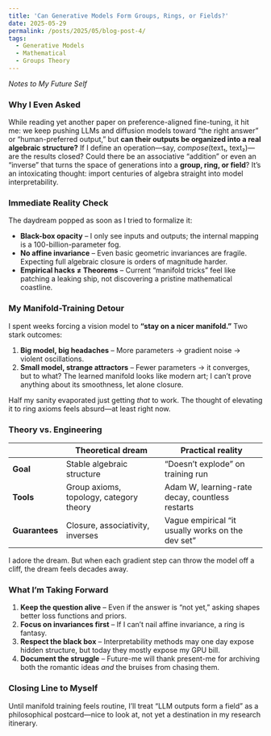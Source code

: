 ```yaml
---
title: 'Can Generative Models Form Groups, Rings, or Fields?'
date: 2025-05-29
permalink: /posts/2025/05/blog-post-4/
tags:
  - Generative Models
  - Mathematical
  - Groups Theory
---
```


*Notes to My Future Self*

### Why I Even Asked

While reading yet another paper on preference-aligned fine-tuning, it hit me: we keep pushing LLMs and diffusion models toward “the right answer” or “human-preferred output,” but **can their outputs be organized into a real algebraic structure?**
If I define an operation—say, *compose*(text₁, text₂)—are the results closed? Could there be an associative “addition” or even an “inverse” that turns the space of generations into a **group, ring, or field**? It’s an intoxicating thought: import centuries of algebra straight into model interpretability.

### Immediate Reality Check

The daydream popped as soon as I tried to formalize it:

* **Black-box opacity** – I only see inputs and outputs; the internal mapping is a 100-billion-parameter fog.
* **No affine invariance** – Even basic geometric invariances are fragile. Expecting full algebraic closure is orders of magnitude harder.
* **Empirical hacks ≠ Theorems** – Current “manifold tricks” feel like patching a leaking ship, not discovering a pristine mathematical coastline.

### My Manifold-Training Detour

I spent weeks forcing a vision model to **“stay on a nicer manifold.”** Two stark outcomes:

1. **Big model, big headaches** – More parameters → gradient noise → violent oscillations.
2. **Small model, strange attractors** – Fewer parameters → it converges, but to what? The learned manifold looks like modern art; I can’t prove anything about its smoothness, let alone closure.

Half my sanity evaporated just getting *that* to work. The thought of elevating it to ring axioms feels absurd—at least right now.

### Theory vs. Engineering

|                | Theoretical dream                       | Practical reality                                 |
| -------------- | --------------------------------------- | ------------------------------------------------- |
| **Goal**       | Stable algebraic structure              | “Doesn’t explode” on training run                 |
| **Tools**      | Group axioms, topology, category theory | Adam W, learning-rate decay, countless restarts   |
| **Guarantees** | Closure, associativity, inverses        | Vague empirical “it usually works on the dev set” |

I adore the dream. But when each gradient step can throw the model off a cliff, the dream feels decades away.

### What I’m Taking Forward

1. **Keep the question alive** – Even if the answer is “not yet,” asking shapes better loss functions and priors.
2. **Focus on invariances first** – If I can’t nail affine invariance, a ring is fantasy.
3. **Respect the black box** – Interpretability methods may one day expose hidden structure, but today they mostly expose my GPU bill.
4. **Document the struggle** – Future-me will thank present-me for archiving both the romantic ideas *and* the bruises from chasing them.

### Closing Line to Myself

Until manifold training feels routine, I’ll treat “LLM outputs form a field” as a philosophical postcard—nice to look at, not yet a destination in my research itinerary.



